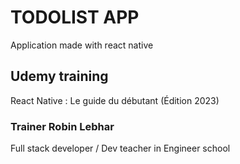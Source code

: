 # TODOLIST APP 
Application made with react native

## Udemy training
React Native : Le guide du débutant (Édition 2023)

### Trainer Robin Lebhar  
Full stack developer / Dev teacher in Engineer school

